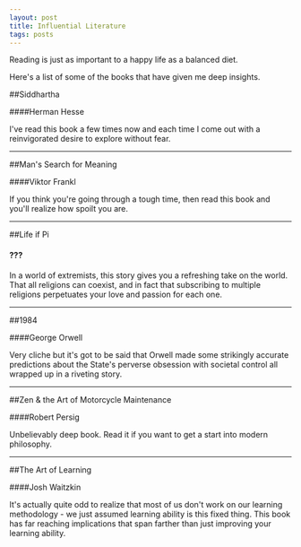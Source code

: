 ```yaml
---
layout: post
title: Influential Literature
tags: posts
---
```


Reading is just as important to a happy life as a balanced diet. 

Here's a list of some of the books that have given me deep insights. 


##Siddhartha

####Herman Hesse

I've read this book a few times now and each time I come out with a reinvigorated desire to explore without fear. 

---

##Man's Search for Meaning

####Viktor Frankl

If you think you're going through a tough time, then read this book and you'll realize how spoilt you are. 

---

##Life if Pi

#### ???

In a world of extremists, this story gives you a refreshing take on the world. That all religions can coexist, and in fact that subscribing to multiple religions perpetuates your love and passion for each one.

---

##1984

####George Orwell

Very cliche but it's got to be said that Orwell made some strikingly accurate predictions about the State's perverse obsession with societal control all wrapped up in a riveting story. 

---

##Zen & the Art of Motorcycle Maintenance

####Robert Persig

Unbelievably deep book. Read it if you want to get a start into modern philosophy. 

---

##The Art of Learning

####Josh Waitzkin

It's actually quite odd to realize that most of us don't work on our learning methodology - we just assumed learning ability is this fixed thing. This book has far reaching implications that span farther than just improving your learning ability. 
